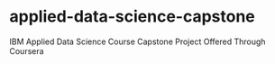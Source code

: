 # applied-data-science-capstone
IBM Applied Data Science Course Capstone Project Offered Through Coursera
